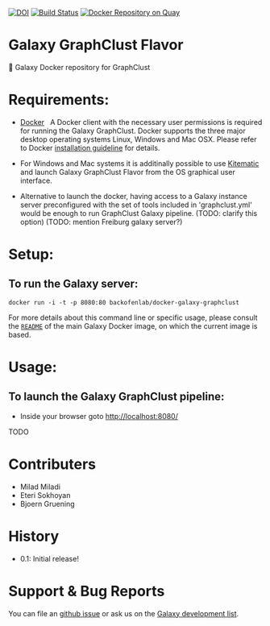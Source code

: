 [![DOI](https://zenodo.org/badge/5466/bgruening/docker-galaxy-stable.svg)](https://zenodo.org/badge/latestdoi/5466/bgruening/docker-galaxy-stable)
[![Build Status](https://travis-ci.org/BackofenLab/docker-galaxy-graphclust.svg?branch=master)](https://travis-ci.org/BackofenLab/docker-galaxy-graphclust)
[![Docker Repository on Quay](https://quay.io/repository/bgruening/galaxy-graphclust/status "Docker Repository on Quay")](https://quay.io/repository/bgruening/galaxy-graphclust)

Galaxy GraphClust Flavor
========================

:whale: Galaxy Docker repository for GraphClust

# Requirements:

 - [Docker](https://docs.docker.com/installation/)
   A Docker client with the necessary user permissions is required for running the Galaxy GraphClust. Docker supports the three major desktop operating systems  Linux, Windows and Mac OSX. Please refer to Docker [installation guideline](https://docs.docker.com/installation/) for details.

- For Windows and Mac systems it is additinally possible to use [Kitematic](https://kitematic.com/) and launch Galaxy GraphClust Flavor from the OS graphical user interface.

- Alternative to launch the docker, having access to a Galaxy instance server preconfigured with the set of tools included in 'graphclust.yml' would be enough to run GraphClust Galaxy pipeline. (TODO: clarify this option) (TODO: mention Freiburg galaxy server?)

# Setup:

## To run the Galaxy server:

```
docker run -i -t -p 8080:80 backofenlab/docker-galaxy-graphclust
```

For more details about this command line or specific usage, please consult the
[`README`](https://github.com/bgruening/docker-galaxy-stable/blob/master/README.md) of the main Galaxy Docker image, on which the current image is based.

# Usage:

## To launch the Galaxy GraphClust pipeline:
* Inside your browser goto [http://localhost:8080/](http://localhost:8080/)

TODO

# Contributers

 - Milad Miladi
 - Eteri Sokhoyan
 - Bjoern Gruening


# History

 - 0.1: Initial release!


# Support & Bug Reports

You can file an [github issue](https://github.com/BackofenLab/docker-galaxy-graphclust/issues) or ask us on the [Galaxy development list](http://lists.bx.psu.edu/listinfo/galaxy-dev).
